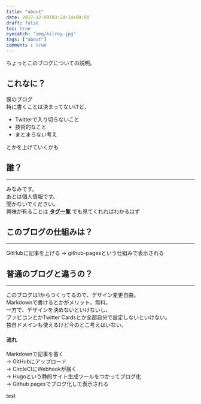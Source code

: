 ```yaml
---
title: "about"
date: 2017-12-09T03:24:14+09:00
draft: false
toc: true
eyecatch: "img/kilroy.jpg"
tags: ["about"]
comments : true
---
```

ちょっとこのブログについての説明。
<!--more-->

## これなに？
僕のブログ  
特に書くことは決まってないけど、  

- Twitterで入り切らないこと  
- 技術的なこと  
- まとまらない考え

とかを上げていくかも


## 誰？
---
みなみです。  
あとは個人情報です。  
聞かないでください。  
興味が有ることは [**タグ一覧**](/tags) でも見てくれればわかるはず

## このブログの仕組みは？
---
GitHubに記事を上げる → github-pagesという仕組みで表示される

## 普通のブログと違うの？
---
このブログは1からつくってるので、デザイン変更自由。   
Markdownで書けるとかがメリット。無料。  
一方で、デザインを決めないといけないし、  
ファビコンとかTwitter Cardsとか全部自分で設定しないといけない。   
独自ドメインも使えるけど今のとこ考えはいない。

#### 流れ
Markdownで記事を書く  
→ GitHubにアップロード  
→ CircleCIにWebhookが届く  
→ Hugoという静的サイト生成ツールをつかってブログ化  
→ Github pagesでブログ化して表示される

test